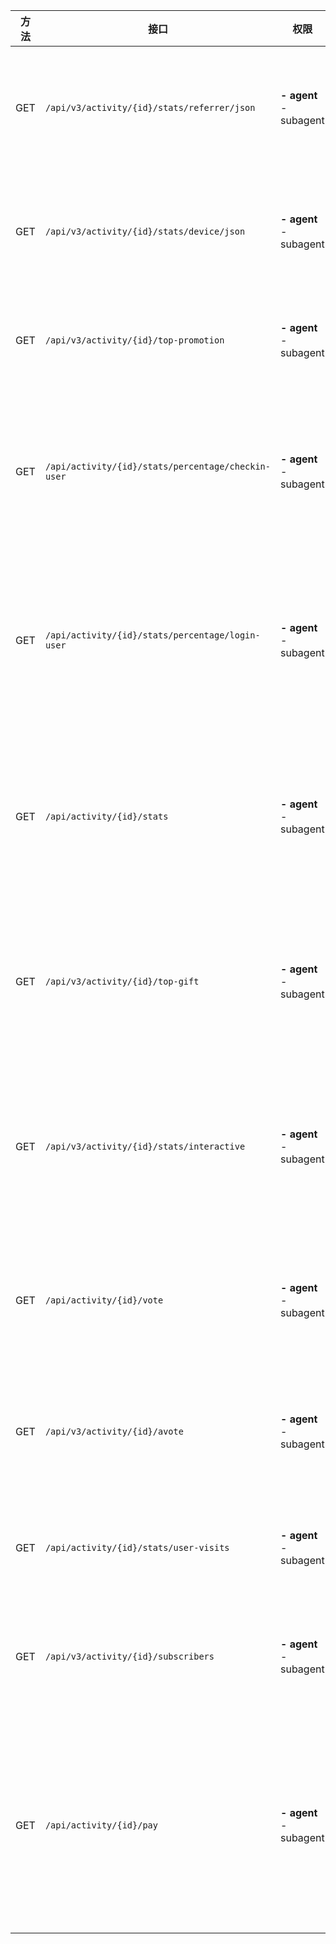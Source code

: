 | 方法  |  接口  | 权限  |  功能  |
|---|---|---|---|
| GET | `/api/v3/activity/{id}/stats/referrer/json` | **- agent**<br>- subagent |  查询来源分布数据 |
| GET   | `/api/v3/activity/{id}/stats/device/json` | **- agent**<br>- subagent | 查询设备占比数据  |
| GET   | `/api/v3/activity/{id}/top-promotion` | **- agent**<br>- subagent | 推广渠道排名  |
| GET   | `/api/activity/{id}/stats/percentage/checkin-user` | **- agent**<br>- subagent | 用户概况 表单签到,用户数  |
| GET   | `/api/activity/{id}/stats/percentage/login-user` | **- agent**<br>- subagent | 用户概况 登陆用户,用户数  |
| GET   | `/api/activity/{id}/stats` | **- agent**<br>- subagent | 用户管理后台获取统计数据  |
| GET   | `/api/v3/activity/{id}/top-gift` | **- agent**<br>- subagent | 打赏排行榜 10 ~ 100 名单  |
| GET   | `/api/v3/activity/{id}/stats/interactive` | **- agent**<br>- subagent | 互动概览-概览详情数据接口  |
| GET   | `/api/activity/{id}/vote` | **- agent**<br>- subagent | 获取互动投票列表  |
| GET   | `/api/v3/activity/{id}/avote` | **- agent**<br>- subagent | 获取活动下投票列表  |
| GET   | `/api/activity/{id}/stats/user-visits` | **- agent**<br>- subagent | 用户观看明细  |
| GET   | `/api/v3/activity/{id}/subscribers` | **- agent**<br>- subagent | 获取活动预约名单  |
| GET   | `/api/activity/{id}/pay` | **- agent**<br>- subagent | 用户管理后台获取活动付费记录  |